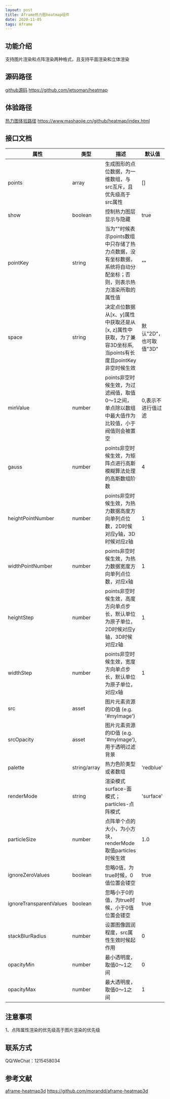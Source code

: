 ```yaml
---
layout: post
title: Aframe热力图heatmap组件
date: 2020-11-05
tags: Aframe   
---
```

## 功能介绍

支持图片渲染和点阵渲染两种格式，且支持平面渲染和立体渲染

## 源码路径

[github源码](https://github.com/jetsoman/heatmap) https://github.com/jetsoman/heatmap

## 体验路径

[热力图体验路径](https://www.mashaojie.cn/github/heatmap/index.html) https://www.mashaojie.cn/github/heatmap/index.html

## 接口文档

 属性 | 类型 | 描述 | 默认值
 --- | --- | --- | ---
 points | array | 生成图形的点位数据，为一维数组，与src互斥，且优先级高于src属性 | []
 show | boolean | 控制热力图层显示与隐藏 | true
 pointKey | string | 当为""时候表示points数组中只存储了热力点数据，没有坐标数据，系统将自动分配坐标；否则，则表示热力渲染所取的属性值 | ""
 space | string | 决定点位数据从[x、y]属性中获取还是从[x, z]属性中获取，为了兼容3D坐标系,当points有长度且pointKey非空时候生效  | 默认"2D"，也可取值"3D"
 minValue | number | points非空时候生效，为过滤阀值，取值0～1之间，单点除以数组中最大值作为比较值，小于阀值则会被置空 | 0,表示不进行值过滤
 gauss | number | points非空时候生效，为矩阵点进行高斯模糊算法处理的高斯数组阶数 | 4
 heightPointNumber | number | points非空时候生效，为热力数据高度方向单列点位数，2D时候对应y轴，3D时候对应z轴 | 1
 widthPointNumber | number | points非空时候生效，为热力数据宽度方向单列点位数，对应x轴 | 1
 heightStep | number | points非空时候生效，高度方向单点步长，默认单位为原子单位，2D时候对应y轴，3D时候对应z轴 | 1
 widthStep | number | points非空时候生效，宽度方向单点步长，默认单位为原子单位，对应x轴 | 1
 src | asset | 图片元素资源的ID值 (e.g. '#myImage')  |
 srcOpacity | asset | 图片元素资源的ID值 (e.g. '#myImage'),用于透明过滤背景  |
 palette | string/array | 热力色阶类型或者数组 | 'redblue'
 renderMode | string | 渲染模式 surface-面模式；particles-点阵模式 | 'surface'
 particleSize | number | 点阵单个点的大小，为小方块，renderMode取值particles时候生效 | 1.0
 ignoreZeroValues | boolean | 忽略0值，为true时候，0值位置会镂空 | true
 ignoreTransparentValues | boolean | 忽略小于0的值，为true时候，小于0值位置会镂空 | true
 stackBlurRadius | number | 设置图像圆润程度，src属性生效时候起作用 | 0
 opacityMin | number | 最小透明度，取值0～1之间 | 0
 opacityMax | number | 最大透明度，取值0～1之间 | 1

<!-- flipPalette | Flip color palette upside-down? | false
scaleOpacity | Scale opacity of peaks? | true
scaleOpacityMethod | "log","log2", log10", "linear", or "const" scaling of opacity | "log2"
opacityMin | Minimum opacity | 0.2 
opacityMax | Max opacity | 1
ignoreZeroValues | If true, zero values in the data will not be rendered (note: requires `scaleOpacity` be true) | true
ignoreTransparentValues | If true, pixels with zero opacity will not be included in the terrain mesh | true
stretch | If true, we will stretch the image values so they fill the range 0-255. | false
stackBlurRadius | Blur effect. See below. | null
stackBlurRadiusMobile | Blur effect. See below. | =stackBlurRadius
invertElevation | Default: white=1, black=0. If this is true, white=0, black=1 | false
renderMode | "surface" or "particles" | surface
wireframe | Display as wireframe? | false
emissive | Emissive color for materials | #000000
emissiveIntensity | EmissiveIntensity property for materials | 1
shininess | Shininess property for phong material | 30
metalness | Metalness property for standard material | 0.5
roughness | Roughness property for standard material | 0.5
particleSize | Particle size, for renderMode=particles | 1.0
material | Material type: can be "lambert", "phong", or "standard". Ignored if per-vertex opacity is used | "standard"
blending | Blending mode (as string, eg "THREE.AdditiveBlending") | THREE.NormalBlending
specular | Specular highlights color | #111111
loadingAnimDur | How long the loading animation runs, in ms | 1800
unloadingAnimDur | Duration, in ms | 1500
height | depth of component (on Z axis, not Y axis) |  1
width | width of component, in AFrame units | (see below) -->

## 注意事项

1、点阵属性渲染的优先级高于图片渲染的优先级

## 联系方式

QQ/WeChat：1215458034

## 参考文献

[aframe-heatmap3d](https://github.com/morandd/aframe-heatmap3d) https://github.com/morandd/aframe-heatmap3d
